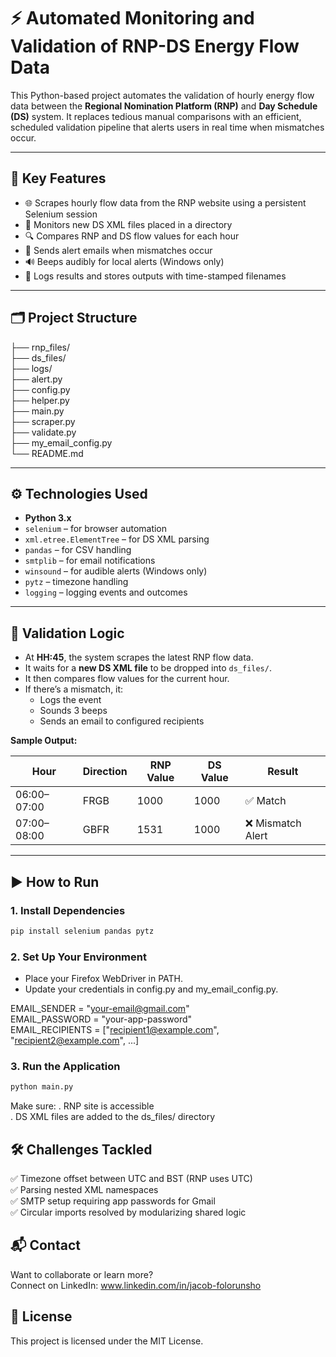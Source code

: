 # ⚡ Automated Monitoring and Validation of RNP-DS Energy Flow Data

This Python-based project automates the validation of hourly energy flow data between the **Regional Nomination Platform (RNP)** and **Day Schedule (DS)** system. It replaces tedious manual comparisons with an efficient, scheduled validation pipeline that alerts users in real time when mismatches occur.

---

## 📌 Key Features

- 🌐 Scrapes hourly flow data from the RNP website using a persistent Selenium session
- 📂 Monitors new DS XML files placed in a directory
- 🔍 Compares RNP and DS flow values for each hour
- 📧 Sends alert emails when mismatches occur
- 🔊 Beeps audibly for local alerts (Windows only)
- 🧾 Logs results and stores outputs with time-stamped filenames

---

## 🗂 Project Structure

├── rnp_files/  
├── ds_files/  
├── logs/  
├── alert.py  
├── config.py  
├── helper.py  
├── main.py  
├── scraper.py  
├── validate.py  
├── my_email_config.py  
└── README.md

---

## ⚙️ Technologies Used

- **Python 3.x**
- `selenium` – for browser automation
- `xml.etree.ElementTree` – for DS XML parsing
- `pandas` – for CSV handling
- `smtplib` – for email notifications
- `winsound` – for audible alerts (Windows only)
- `pytz` – timezone handling
- `logging` – logging events and outcomes

---

## 🧪 Validation Logic

- At **HH:45**, the system scrapes the latest RNP flow data.
- It waits for a **new DS XML file** to be dropped into `ds_files/`.
- It then compares flow values for the current hour.
- If there’s a mismatch, it:
  - Logs the event
  - Sounds 3 beeps
  - Sends an email to configured recipients

**Sample Output:**

| Hour         | Direction | RNP Value | DS Value | Result             |
|--------------|-----------|-----------|----------|--------------------|
| 06:00–07:00  | FRGB      | 1000      | 1000     | ✅ Match           |
| 07:00–08:00  | GBFR      | 1531      | 1000     | ❌ Mismatch Alert  |

---

## ▶️ How to Run

### 1. Install Dependencies

```bash
pip install selenium pandas pytz
```
### 2. Set Up Your Environment
- Place your Firefox WebDriver in PATH.  
- Update your credentials in config.py and my_email_config.py.

EMAIL_SENDER = "your-email@gmail.com"  
EMAIL_PASSWORD = "your-app-password"  
EMAIL_RECIPIENTS = ["recipient1@example.com", "recipient2@example.com", ...]

### 3. Run the Application
```bash
python main.py
```

Make sure:
. RNP site is accessible  
. DS XML files are added to the ds_files/ directory

## 🛠 Challenges Tackled
✅ Timezone offset between UTC and BST (RNP uses UTC)  
✅ Parsing nested XML namespaces  
✅ SMTP setup requiring app passwords for Gmail  
✅ Circular imports resolved by modularizing shared logic

## 📬 Contact
Want to collaborate or learn more?  
Connect on LinkedIn: www.linkedin.com/in/jacob-folorunsho

## 📝 License
This project is licensed under the MIT License.

